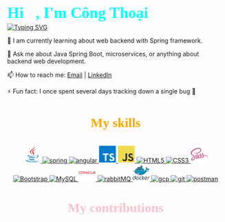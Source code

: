 <h2 style="font-family: Consolas, serif; color: aqua; font-size: 36px; margin-bottom: -10px">Hi👋, I'm Công Thoại</h2>

[![Typing SVG](https://readme-typing-svg.demolab.com?font=Fira+Code&pause=1000&width=435&lines=A+backend+web+developer)](https://git.io/typing-svg)


🧠 I am currently learning about web backend with Spring framework.

💬 Ask me about Java Spring Boot, microservices, or anything about backend web development.

📫 How to reach me: [Email](mailto:dcthoai1023@gmail.com) | [LinkedIn](https://linkedin.com/in/thoaidc)

⚡️ Fun fact: I once spent several days tracking down a single bug 🙂


<h3 align="center" style="font-family: Consolas, serif; font-size: 30px; margin-bottom: 36px; color: orange">My skills</h3>

<p align="center">
  <a href="https://www.java.com" target="_blank" rel="noreferrer">
    <img src="https://raw.githubusercontent.com/devicons/devicon/master/icons/java/java-original.svg" alt="java" width="40" height="40" />
  </a>

  <a href="https://spring.io/" target="_blank" rel="noreferrer">
    <img src="https://www.vectorlogo.zone/logos/springio/springio-icon.svg" alt="spring" width="40" height="40" />
  </a>

  <a href="https://angular.io" target="_blank" rel="noreferrer">
    <img src="https://angular.io/assets/images/logos/angular/angular.svg" alt="angular" width="40" height="40" />
  </a>

  <a href="https://www.typescriptlang.org/" target="_blank" rel="noreferrer">
    <img src="https://raw.githubusercontent.com/devicons/devicon/master/icons/typescript/typescript-original.svg" alt="typescript" width="40" height="40" />
  </a>

  <a href="https://developer.mozilla.org/en-US/docs/Web/JavaScript" target="_blank" rel="noreferrer">
    <img src="https://raw.githubusercontent.com/devicons/devicon/master/icons/javascript/javascript-original.svg" alt="javascript" width="40" height="40" />
  </a>

  <a href="https://developer.mozilla.org/en-US/docs/Glossary/HTML5" target="_blank" rel="noreferrer">
    <img src="https://raw.githubusercontent.com/danielcranney/readme-generator/main/public/icons/skills/html5-colored.svg" width="36" height="36" alt="HTML5" />
  </a>

  <a href="https://www.w3.org/TR/CSS/#css" target="_blank" rel="noreferrer">
    <img src="https://raw.githubusercontent.com/danielcranney/readme-generator/main/public/icons/skills/css3-colored.svg" width="36" height="36" alt="CSS3" />
  </a>

  <a href="https://sass-lang.com" target="_blank" rel="noreferrer">
    <img src="https://raw.githubusercontent.com/devicons/devicon/master/icons/sass/sass-original.svg" alt="sass" width="40" height="40" />
  </a>

  <a href="https://getbootstrap.com/" target="_blank" rel="noreferrer">
    <img src="https://raw.githubusercontent.com/danielcranney/readme-generator/main/public/icons/skills/bootstrap-colored.svg" width="36" height="36" alt="Bootstrap" />
  </a>

  <a href="https://www.mysql.com/" target="_blank" rel="noreferrer">
    <img src="https://raw.githubusercontent.com/danielcranney/readme-generator/main/public/icons/skills/mysql-colored.svg" width="36" height="36" alt="MySQL" />
  </a>

  <a href="https://www.oracle.com/" target="_blank" rel="noreferrer">
    <img src="https://raw.githubusercontent.com/devicons/devicon/master/icons/oracle/oracle-original.svg" alt="oracle" width="40" height="40" />
  </a>

  <a href="https://www.rabbitmq.com" target="_blank" rel="noreferrer">
    <img src="https://www.vectorlogo.zone/logos/rabbitmq/rabbitmq-icon.svg" alt="rabbitMQ" width="40" height="40" />
  </a>

  <a href="https://www.docker.com/" target="_blank" rel="noreferrer">
    <img src="https://raw.githubusercontent.com/devicons/devicon/master/icons/docker/docker-original-wordmark.svg" alt="docker" width="40" height="40" />
  </a>

  <a href="https://cloud.google.com" target="_blank" rel="noreferrer">
    <img src="https://www.vectorlogo.zone/logos/google_cloud/google_cloud-icon.svg" alt="gcp" width="40" height="40" />
  </a>

  <a href="https://git-scm.com/" target="_blank" rel="noreferrer">
    <img src="https://www.vectorlogo.zone/logos/git-scm/git-scm-icon.svg" alt="git" width="40" height="40" />
  </a>

  <a href="https://postman.com" target="_blank" rel="noreferrer">
    <img src="https://www.vectorlogo.zone/logos/getpostman/getpostman-icon.svg" alt="postman" width="40" height="40" />
  </a>
</p>

<h3 align="center" style="font-family: Consolas, serif; font-size: 30px; margin-bottom: 36px; color: pink">My contributions</h3>

<div align="center">
  <img src="https://github-readme-streak-stats.herokuapp.com?user=thoaidc&theme=holi-theme&border_radius=16&date_format=j%20M%5B%20Y%5D" alt=""/><br/>

  <div style="display: flex; gap: 16px; justify-content: center; width: 100%; padding: 32px">
    <img style="height: 160px" src="https://github-readme-stats.vercel.app/api?username=thoaidc&theme=holi&show_icons=truecount_private=true&hide=issues" alt=""/>
    <img style="height: 160px" src="https://github-readme-stats.vercel.app/api/top-langs/?username=thoaidc&layout=compact&theme=holi" alt=""/>
  </div>
</div>

<p align="right"> <img src="https://komarev.com/ghpvc/?username=thoaidc&label=Views&color=0e75b6&style=flat" alt=""/></p>
